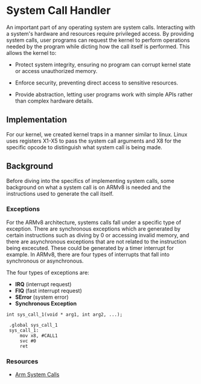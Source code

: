 # System Call Handler

An important part of any operating system are system calls. Interacting with a system's hardware and resources require privileged access. By providing system calls, user programs can request the kernel to perform operations needed by the program while dicting how the call itself is performed.
This allows the kernel to:

- Protect system integrity, ensuring no program can corrupt kernel state or access unauthorized memory.

- Enforce security, preventing direct access to sensitive resources.

- Provide abstraction, letting user programs work with simple APIs rather than complex hardware details.

## Implementation

For our kernel, we created kernel traps in a manner similar to linux. Linux uses registers X1-X5 to pass the system call arguments and X8 for the specific opcode to distinguish what system call is being made.

## Background

Before diving into the specifics of implementing system calls, some background on what a system call is on ARMv8 is needed and the instructions used to generate the call itself.

### Exceptions

For the ARMv8 architecture, systems calls fall under a specific type of exception. There are synchronous exceptions which are generated by certain instructions such as diving by 0 or accessing invalid memory, and there are asynchronous exceptions that are not related to the instruction being excecuted. These could be generated by a timer interrupt for example. In ARMv8, there are four types of interrupts that fall into synchronous or asynchronous.

The four types of exceptions are:

- **IRQ** (interrupt request)
- **FIQ** (fast interrupt request)
- **SError** (system error)
- **Synchronous Exception**

```
int sys_call_1(void * arg1, int arg2, ...);
```

```
 .global sys_call_1
 sys_call_1:
     mov x8, #CALL1
     svc #0
     ret
```

### Resources

- [Arm System Calls](https://developer.arm.com/documentation/102374/0102/System-calls)
